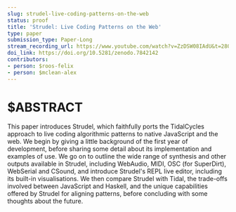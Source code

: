 ```yaml
---
slug: strudel-live-coding-patterns-on-the-web
status: proof
title: 'Strudel: Live Coding Patterns on the Web'
type: paper
submission_type: Paper-Long
stream_recording_url: https://www.youtube.com/watch?v=ZzDSW08IAdU&t=2805s
doi_link: https://doi.org/10.5281/zenodo.7842142
contributors:
- person: $roos-felix
- person: $mclean-alex
---
```


# $ABSTRACT

This paper introduces Strudel, which faithfully ports the TidalCycles
approach to live coding algorithmic patterns to native JavaScript and
the web. We begin by giving a little background of the first year of
development, before sharing some detail about its implementation and
examples of use. We go on to outline the wide range of synthesis and
other outputs available in Strudel, including WebAudio, MIDI, OSC (for
SuperDirt), WebSerial and CSound, and introduce Strudel's REPL live
editor, including its built-in visualisations. We then compare Strudel
with Tidal, the trade-offs involved between JavaScript and Haskell, and
the unique capabilities offered by Strudel for aligning patterns, before
concluding with some thoughts about the future.
